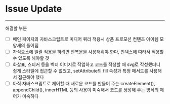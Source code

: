 
# Issue Update

---

<aside>
해결할 부분

</aside>

- [ ]  메인 페이지의 자바스크립트로 미디어 쿼리 적용시 상품 프로모션 컨텐츠 아이템 모양새의 틀어짐
- [ ]  자식요소에 일괄 적용을 하려면 반복문을 사용해줘야 한다, 인덱스에 따라서 적용할 수 있도록 해야할 것
- [ ]  화살표, 스티커 등을 벡터 이미지로 작업하고 코드를 작성할 때 svg로 작성했더니 쉽게 스타일에 접근할 수 없었고, setAttribute의 fill 속성과 특정 메서드를 사용해서 접근해야 했다
- [ ]  아직 자바스크립트로 제어할 때 새로운 코드를 만들어 주는 createElement(), appendChild(), innerHTML 등의 사용이 미숙해서 코드를 생성해 주는 방식의 제어가 미숙하다